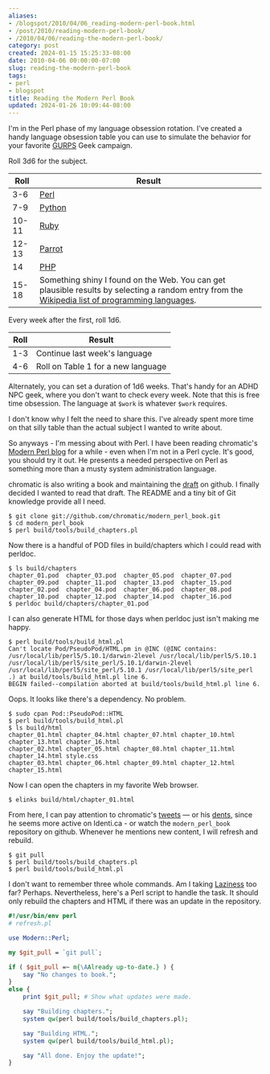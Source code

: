 ```yaml
---
aliases:
- /blogspot/2010/04/06_reading-modern-perl-book.html
- /post/2010/reading-modern-perl-book/
- /2010/04/06/reading-the-modern-perl-book/
category: post
created: 2024-01-15 15:25:33-08:00
date: 2010-04-06 00:00:00-07:00
slug: reading-the-modern-perl-book
tags:
- perl
- blogspot
title: Reading the Modern Perl Book
updated: 2024-01-26 10:09:44-08:00
---
```


I'm in the Perl phase of my language obsession rotation. I've created a handy language obsession table you can use to simulate the behavior for your favorite
[GURPS](https://sjgames.com/gurps/) Geek campaign.

Roll 3d6 for the subject.

<table>
<thead>
  <tr>
    <th>Roll</th>
    <th>Result</th>
  </tr>
</thead>
<tbody>
  <tr>
    <td>3-6</td>
    <td><a href="http://perl.org">Perl</a></td>
  </tr>
  <tr>
    <td>7-9</td>
    <td><a href="http://python.org">Python</a></td>
  </tr>
  <tr>
    <td>10-11</td>
    <td><a href="http://www.ruby-lang.org/en/">Ruby</a></td>
  </tr>
  <tr>
    <td>12-13</td>
    <td><a href="http://www.parrot.org/">Parrot</a></td>
  </tr>
  <tr>
    <td>14</td>
    <td><a href="http://php.net">PHP</a></td>
  </tr>
  <tr>
    <td>15-18</td>
    <td>Something shiny I found on the Web. You can get plausible results by selecting a random entry from the <a href="http://en.wikipedia.org/wiki/List_of_programming_languages">Wikipedia list of programming languages</a>.
    </td>
  </tr>
</tbody>
</table>

Every week after the first, roll 1d6.

<table>
<thead>
  <tr>
    <th>Roll</th>
    <th>Result</th>
  </tr>
</thead>
<tbody>
  <tr>
    <td>1-3</td><td>Continue last week's  language</td>
  </tr>
  <tr>
    <td>4-6</td><td>Roll on Table 1 for a new language</td>
  </tr>
</tbody>
</table>

Alternately, you can set a duration of 1d6 weeks. That's handy for an ADHD NPC
geek, where you don't want to check every week. Note that this is free time
obsession. The language at `$work` is whatever `$work` requires.

I don't know why I felt the need to share this. I've already spent more time on
that silly table than the actual subject I wanted to write about.

So anyways - I'm messing about with Perl. I have been reading chromatic's
[Modern Perl blog](https://modernperlbooks.com/mt/) for a while - even when I'm not in a Perl cycle. It's good, you should try it out. He presents a needed perspective on Perl as something more than a musty system administration language.

chromatic is also writing a book and maintaining the [draft](https://github.com/chromatic/modern_perl_book) on github. I finally decided I wanted to read that draft. The README and a tiny bit of Git knowledge provide all I need.

````
$ git clone git://github.com/chromatic/modern_perl_book.git
$ cd modern_perl_book
$ perl build/tools/build_chapters.pl
````

Now there is a handful of POD files in build/chapters which I could read with
perldoc.

````
$ ls build/chapters
chapter_01.pod  chapter_03.pod  chapter_05.pod  chapter_07.pod  chapter_09.pod  chapter_11.pod  chapter_13.pod  chapter_15.pod
chapter_02.pod  chapter_04.pod  chapter_06.pod  chapter_08.pod  chapter_10.pod  chapter_12.pod  chapter_14.pod  chapter_16.pod
$ perldoc build/chapters/chapter_01.pod
````

I can also generate HTML for those days when perldoc just isn't making me
happy.

````
$ perl build/tools/build_html.pl
Can't locate Pod/PseudoPod/HTML.pm in @INC (@INC contains: /usr/local/lib/perl5/5.10.1/darwin-2level /usr/local/lib/perl5/5.10.1 /usr/local/lib/perl5/site_perl/5.10.1/darwin-2level /usr/local/lib/perl5/site_perl/5.10.1 /usr/local/lib/perl5/site_perl .) at build/tools/build_html.pl line 6.
BEGIN failed--compilation aborted at build/tools/build_html.pl line 6.
````

Oops. It looks like there's a dependency. No problem.

````
$ sudo cpan Pod::PseudoPod::HTML
$ perl build/tools/build_html.pl
$ ls build/html
chapter_01.html chapter_04.html chapter_07.html chapter_10.html chapter_13.html chapter_16.html
chapter_02.html chapter_05.html chapter_08.html chapter_11.html chapter_14.html style.css
chapter_03.html chapter_06.html chapter_09.html chapter_12.html chapter_15.html
````

Now I can open the chapters in my favorite Web browser.

````
$ elinks build/html/chapter_01.html
````

From here, I can pay attention to chromatic's [tweets](https://twitter.com/chromatic_x) — or his [dents](https://identi.ca/chromatic), since he seems more active on Identi.ca - or watch the `modern_perl_book` repository on github. Whenever he mentions new content, I will refresh and rebuild.

````
$ git pull
$ perl build/tools/build_chapters.pl
$ perl build/tools/build_html.pl
````

I don't want to remember three whole commands. Am I taking [Laziness](https://c2.com/cgi/wiki?LazinessImpatienceHubris) too far? Perhaps. Nevertheless, here's a Perl script to handle the task. It should only rebuild the chapters and HTML if there was an update in the repository.

````perl
#!/usr/bin/env perl
# refresh.pl

use Modern::Perl;

my $git_pull = `git pull`;

if ( $git_pull =~ m{\AAlready up-to-date.} ) {
    say "No changes to book.";
}
else {
    print $git_pull; # Show what updates were made.

    say "Building chapters.";
    system qw(perl build/tools/build_chapters.pl);

    say "Building HTML.";
    system qw(perl build/tools/build_html.pl);

    say "All done. Enjoy the update!";
}
````